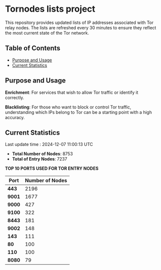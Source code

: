 # Tornodes lists project

This repository provides updated lists of IP addresses associated with Tor relay nodes. The lists are refreshed every 30 minutes to ensure they reflect the most current state of the Tor network.

## Table of Contents

- [Purpose and Usage](#purpose-and-usage)
- [Current Statistics](#current-statistics)


## Purpose and Usage

**Enrichment**: For services that wish to allow Tor traffic or identify it correctly.

**Blacklisting**: For those who want to block or control Tor traffic, understanding which IPs belong to Tor can be a starting point with a high accuracy.

## Current Statistics

Last update time : 2024-12-07 11:00:13 UTC

- **Total Number of Nodes**: 8753
- **Total of Entry Nodes**: 7237

**TOP 10 PORTS USED FOR TOR ENTRY NODES**

| **Port** | **Number of Nodes** |
|------|-----------------|
| **443**   | 2196  |
| **9001**   | 1677  |
| **9000**   | 427  |
| **9100**   | 322  |
| **8443**   | 181  |
| **9002**   | 148  |
| **143**   | 111  |
| **80**   | 100  |
| **110**   | 100  |
| **8080**   | 79  |

